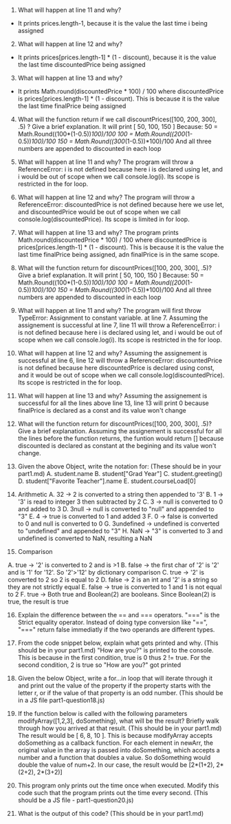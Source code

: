 1. What will happen at line 11 and why?
- It prints prices.length-1, because it is the value the last time i being assigned
2. What will happen at line 12 and why?
- It prints prices[prices.length-1] * (1 - discount), because it is the value the last time discountedPrice being assigned
3. What will happen at line 13 and why?
- It prints Math.round(discountedPrice * 100) / 100 where discountedPrice is prices[prices.length-1] * (1 - discount). This is because  it is the value the last time finalPrice being assigned
4. What will the function return if we call discountPrices([100, 200, 300], .5) ? Give a brief explanation.
It will print [ 50, 100, 150 ]
Because: 
50 = Math.Round((100*(1-0.5))*100)/100
100 = Math.Round((200*(1-0.5))*100)/100
150 = Math.Round((300*(1-0.5))*100)/100
And all three numbers are appended to discounted in each loop

5. What will happen at line 11 and why?
The program will throw a ReferenceError: i is not defined because here i is declared using let, and i would be out of scope when we call console.log(i). Its scope is restricted in the for loop.
6. What will happen at line 12 and why?
The program will throw a ReferenceError: discountedPrice is not defined because here we use let, and discountedPrice would be out of scope when we call console.log(discountedPrice). Its scope is limited in for loop.
7. What will happen at line 13 and why?
The program prints Math.round(discountedPrice * 100) / 100 where discountedPrice is prices[prices.length-1] * (1 - discount). This is because  it is the value the last time finalPrice being assigned, adn finalPrice is in the same scope.
8. What will the function return for discountPrices([100, 200, 300], .5)? Give a brief explanation.
It will print [ 50, 100, 150 ]
Because: 
50 = Math.Round((100*(1-0.5))*100)/100
100 = Math.Round((200*(1-0.5))*100)/100
150 = Math.Round((300*(1-0.5))*100)/100
And all three numbers are appended to discounted in each loop
9. What will happen at line 11 and why?
The program will first throw TypeError: Assignment to constant variable. at line 7.
Assuming the assignement is successful at line 7, line 11 will throw a ReferenceError: i is not defined because here i is declared using let, and i would be out of scope when we call console.log(i). Its scope is restricted in the for loop.
10. What will happen at line 12 and why?
Assuming the assignement is successful at line 6, line 12 will throw a ReferenceError: discountedPrice is not defined because here discountedPrice is declared using const, and it would be out of scope when we call console.log(discountedPrice). Its scope is restricted in the for loop.
11. What will happen at line 13 and why?
Assuming the assignement is successful for all the lines above line 13, line 13 will print 0 because finalPrice is declared as a const and its value won't change
12. What will the function return for discountPrices([100, 200, 300], .5)? Give a brief explanation.
Assuming the assignement is successful for all the lines before the function returns, the funtion would return [] because discounted is declared as constant at the begining and its value won't change.
13. Given the above Object, write the notation for:  (These should be in your part1.md)
A. student.name
B. student["Grad Year"]
C. student.greeting()
D. student["Favorite Teacher"].name
E. student.courseLoad[0]
 
14. Arithmetic
A. 32          -> 2 is converted to a string then appended to '3'
B. 1           -> '3' is read to integer 3 then subtracted by 2
C. 3           -> null is converted to 0 and added to 3
D. 3null       -> null is converted to "null" and appended to "3"
E. 4           -> true is converted to 1 and added 3
F. 0           -> false is converted to 0 and null is converted to 0
G. 3undefined  -> undefined is converted to "undefined" and appended to "3"
H. NaN         -> "3" is converted to 3 and undefined is converted to NaN, resulting a NaN

15. Comparison

A. true        -> '2' is converted to 2 and is >1
B. false       -> the first char of '2' is '2' and is '1' for '12'. So '2'>'12' by dictionary comparison
C. true        -> '2' is converted to 2 so 2 is equal to 2
D. false       -> 2 is an int and '2' is a string so they are not strictly equal
E. false       -> true is converted to 1 and 1 is not equal to 2
F. true        -> Both true and Boolean(2) are booleans. Since Boolean(2) is true, the result is true


16. Explain the difference between the == and === operators.
"===" is the Strict equality operator. Instead of doing type conversion like "==", "===" return false immediatly if the two operands are different types. 

17. From the code snippet below, explain what gets printed and why.  (This should be in your part1.md)
"How are you?" is printed to the console. This is because in the first condition, true is 0 thus 2 != true. For the second condition, 2 is true so "How are you?" got printed

18. Given the below Object, write a for...in loop that will iterate through it and print out the value of the property if the property starts with the letter r, or if the value of that property is an odd number.  (This should be in a JS file part1-question18.js)
19. If the function below is called with the following parameters modifyArray([1,2,3], doSomething), what will be the result? Briefly walk through how you arrived at that result. (This should be in your part1.md)
The result would be [ 6, 8, 10 ]. This is because modifyArray accepts doSomething as a callback function. For each element in newArr, the original value in the array is passed into doSomething, which accepts a number and a function that doubles a value. So doSomething would double the value of num+2. In our case, the result would be [2*(1+2), 2*(2+2), 2*(3+2)]
20. This program only prints out the time once when executed. Modify this code such that the program prints out the time every second.  (This should be a JS file - part1-question20.js)
21. What is the output of this code? (This should be in your part1.md)